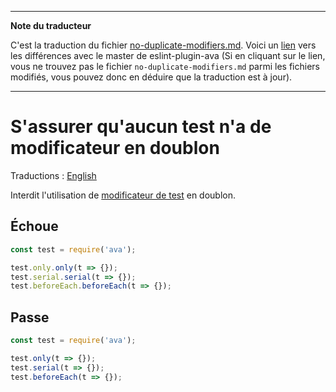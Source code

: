 ___
**Note du traducteur**

C'est la traduction du fichier [no-duplicate-modifiers.md](https://github.com/avajs/eslint-plugin-ava/blob/main/docs/rules/no-duplicate-modifiers.md). Voici un [lien](https://github.com/avajs/eslint-plugin-ava/compare/2f8a22677fc542e71f344afcef687d63cfa5f1bb...main#diff-ac99af7555fdc135598c0ab9cd7d0ae32bc12a11394dec14379a56aa2e51755d) vers les différences avec le master de eslint-plugin-ava (Si en cliquant sur le lien, vous ne trouvez pas le fichier `no-duplicate-modifiers.md` parmi les fichiers modifiés, vous pouvez donc en déduire que la traduction est à jour).
___
# S'assurer qu'aucun test n'a de modificateur en doublon

Traductions : [English](https://github.com/avajs/eslint-plugin-ava/blob/main/docs/rules/no-duplicate-modifiers.md)

Interdit l'utilisation de [modificateur de test](https://github.com/avajs/ava-docs/blob/main/fr_FR/docs/01-writing-tests.md) en doublon.

## Échoue

```js
const test = require('ava');

test.only.only(t => {});
test.serial.serial(t => {});
test.beforeEach.beforeEach(t => {});
```

## Passe

```js
const test = require('ava');

test.only(t => {});
test.serial(t => {});
test.beforeEach(t => {});
```
